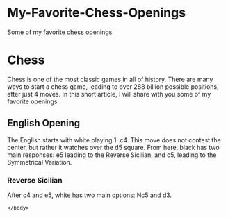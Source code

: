 # My-Favorite-Chess-Openings
Some of my favorite chess openings
<!DOCTYPE html>
  <html>
    <head>
      <h1>Chess</h1>
      <p>Chess is one of the most classic games in all of history. There are many ways to start a chess game, leading to over 288 billion possible positions, after just 4 moves. In this short article, I will share with you some of my favorite openings</p>
      <h2>English Opening</h2>
      <p>The English starts with white playing 1. c4. This move does not contest the center, but rather it watches over the d5 square. From here, black has two main responses: e5 leading to the Reverse Sicilian, and c5, leading to the Symmetrical Variation.</p>
      <h3>Reverse Sicilian</h3>
      <p>After c4 and e5, white has two main options: Nc5 and d3.</p>
    </head>
    <body>
      
    </body>
  </html>
